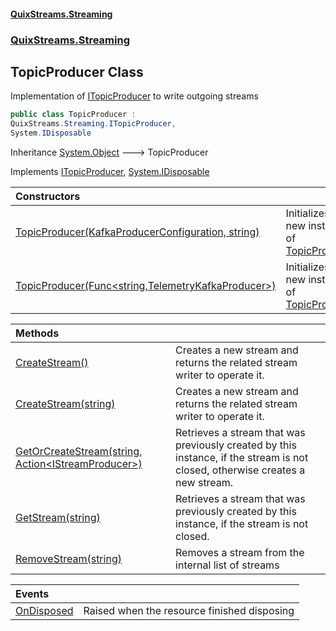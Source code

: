#### [QuixStreams.Streaming](index.md 'index')
### [QuixStreams.Streaming](QuixStreams.Streaming.md 'QuixStreams.Streaming')

## TopicProducer Class

Implementation of [ITopicProducer](ITopicProducer.md 'QuixStreams.Streaming.ITopicProducer') to write outgoing streams

```csharp
public class TopicProducer :
QuixStreams.Streaming.ITopicProducer,
System.IDisposable
```

Inheritance [System.Object](https://docs.microsoft.com/en-us/dotnet/api/System.Object 'System.Object') &#129106; TopicProducer

Implements [ITopicProducer](ITopicProducer.md 'QuixStreams.Streaming.ITopicProducer'), [System.IDisposable](https://docs.microsoft.com/en-us/dotnet/api/System.IDisposable 'System.IDisposable')

| Constructors | |
| :--- | :--- |
| [TopicProducer(KafkaProducerConfiguration, string)](TopicProducer.TopicProducer(KafkaProducerConfiguration,string).md 'QuixStreams.Streaming.TopicProducer.TopicProducer(QuixStreams.Telemetry.Kafka.KafkaProducerConfiguration, string)') | Initializes a new instance of [TopicProducer](TopicProducer.md 'QuixStreams.Streaming.TopicProducer') |
| [TopicProducer(Func&lt;string,TelemetryKafkaProducer&gt;)](TopicProducer.TopicProducer(Func_string,TelemetryKafkaProducer_).md 'QuixStreams.Streaming.TopicProducer.TopicProducer(System.Func<string,QuixStreams.Telemetry.Kafka.TelemetryKafkaProducer>)') | Initializes a new instance of [TopicProducer](TopicProducer.md 'QuixStreams.Streaming.TopicProducer') |

| Methods | |
| :--- | :--- |
| [CreateStream()](TopicProducer.CreateStream().md 'QuixStreams.Streaming.TopicProducer.CreateStream()') | Creates a new stream and returns the related stream writer to operate it. |
| [CreateStream(string)](TopicProducer.CreateStream(string).md 'QuixStreams.Streaming.TopicProducer.CreateStream(string)') | Creates a new stream and returns the related stream writer to operate it. |
| [GetOrCreateStream(string, Action&lt;IStreamProducer&gt;)](TopicProducer.GetOrCreateStream(string,Action_IStreamProducer_).md 'QuixStreams.Streaming.TopicProducer.GetOrCreateStream(string, System.Action<QuixStreams.Streaming.IStreamProducer>)') | Retrieves a stream that was previously created by this instance, if the stream is not closed, otherwise creates a new stream. |
| [GetStream(string)](TopicProducer.GetStream(string).md 'QuixStreams.Streaming.TopicProducer.GetStream(string)') | Retrieves a stream that was previously created by this instance, if the stream is not closed. |
| [RemoveStream(string)](TopicProducer.RemoveStream(string).md 'QuixStreams.Streaming.TopicProducer.RemoveStream(string)') | Removes a stream from the internal list of streams |

| Events | |
| :--- | :--- |
| [OnDisposed](TopicProducer.OnDisposed.md 'QuixStreams.Streaming.TopicProducer.OnDisposed') | Raised when the resource finished disposing |
